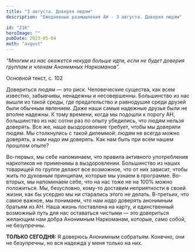 ```yaml
---
title: "3 августа. Доверяя людям"
description: "Ежедневные размышления АН - 3 августа. Доверяя людям"

id: "216"
heroImage: ""
pubDate: 2023-05-04
moth: "avgust"
---
```


_“Многим из нас окажется некуда больше идти, если не будет доверия группам и
членам Анонимных Наркоманов”._

Основной текст, с. 102

Довериться людям — это риск. Человеческие существа, как всем известно,
забывчивы, ненадежны и несовершенны. Большинство из нас вышли из такой среды,
где предательство и равнодушие среди друзей были обычным явлением. Даже наши
самые надежные друзья были не вполне надежны. К тому времени, когда мы подошли
к порогу АН, большинство из нас сотни раз по опыту убедились, что людям нельзя
доверять. Все же, наше выздоровление требует, чтобы мы доверяли людям. Мы
столкнулись с такой дилеммой: людям не всегда можно доверять, а нам надо им
доверять. Как нам быть при всем нашем прошлом опыте?

Во-первых, мы себе напоминаем, что правила активного употребления наркотиков
не применимы в выздоровлении. Большинство из наших товарищей по группе делают
все возможное, что от них зависит, чтобы жить по духовным принципам, которые
мы узнаем в программе. Во-вторых, мы напоминаем себе, что на нас тоже не на
100% можно положиться. Мы, безусловно, кому-то доставим неприятности в своей
жизни, как бы усердно мы ни старались этого не делать. В-третьих, что самое
важное, мы понимаем, что нам _надо_ доверять анонимным братьям из АН. Наша
жизнь поставлена на карту, и единственный возможный путь для нас оставаться
чистыми — это довериться желающим нам добра Анонимным Наркоманам, которые,
само собой, не безупречны.

**ТОЛЬКО СЕГОДНЯ:** Я доверюсь Анонимным собратьям. Конечно, они не
безупречны, но вся надежда у меня только на них.
